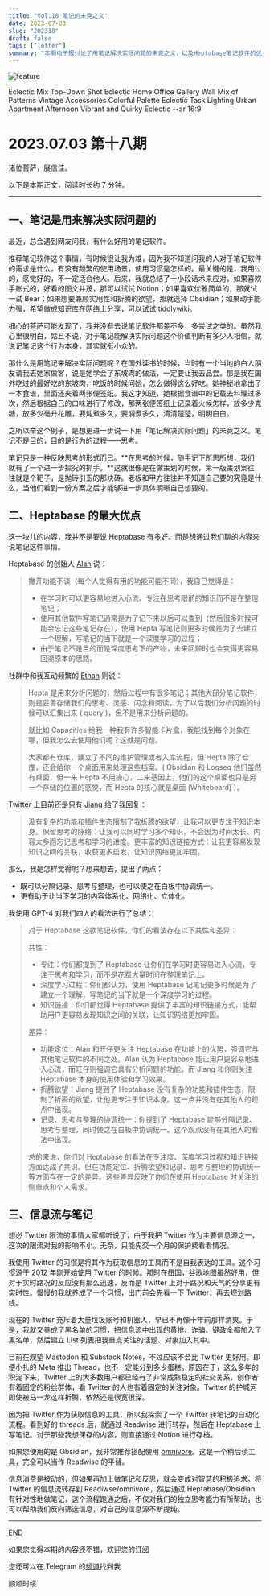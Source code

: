 ```yaml
---
title: "Vol.18 笔记的未竟之义"
date: 2023-07-03
slug: "202318"
draft: false
tags: ["letter"]
summary: "本期电子报讨论了用笔记解决实际问题的未竟之义，以及Heptabase笔记软件的优点，如能够分隔记录、思考与整理，同时使之在白板中协调统一，更有助于让当下学习的内容体系化、网络化、立体化。此外，还探讨了信息流与笔记的关系，以及如何通过将Twitter信息流转存到Readwise/omnivore，然后通过Heptabase/Obsidian有针对性地做笔记，来对智慧进行积极追求。"
---
```


![feature](https://cos.justgoidea.com/justgoidea/uPic/2023/07/03/p2i34q.jpeg)

Eclectic Mix Top-Down Shot Eclectic Home Office Gallery Wall Mix of Patterns Vintage Accessories Colorful Palette Eclectic Task Lighting Urban Apartment Afternoon Vibrant and Quirky Eclectic --ar 16:9

# **2023.07.03 第十八期**

诸位菩萨，展信佳。

以下是本期正文，阅读时长约 7 分钟。

---

## **一、笔记是用来解决实际问题的**

最近，总会遇到网友问我，有什么好用的笔记软件。

推荐笔记软件这个事情，有时候很让我为难，因为我不知道问我的人对于笔记软件的需求是什么，有没有频繁的使用场景，使用习惯是怎样的。最关键的是，我用过的，感觉好的，不一定适合他人。后来，我就总结了一小段话术来应对，如果喜欢手账式的，好看的图文并茂，那可以试试 Notion；如果喜欢优雅简单的，那就试一试 Bear；如果想要兼顾实用性和折腾的欲望，那就选择 Obsidian；如果动手能力强，希望做成知识库在网络上分享，可以试试 tiddlywiki。

细心的菩萨可能发现了，我并没有去说笔记软件都差不多，多尝试之类的。虽然我心里很明白，姑且不说，对于笔记能解决实际问题这个价值判断有多少人相信，就说记笔记这个行为本身，其实就挺小众的。

那什么是用笔记来解决实际问题呢？在国外读书的时候，当时有一个当地的白人朋友请我去她家做客，说是她学会了东坡肉的做法，一定要让我去品尝。那是我在国外吃过的最好吃的东坡肉，吃饭的时候问她，怎么做得这么好吃。她神秘地拿出了一本食谱，里面还夹着两张便签纸。我这才知道，她根据食谱中的记载去料理过多次，然后根据自己的口味进行了修改，那两张便签纸上记录着火候怎样，放多少克糖，放多少毫升花雕，要炖煮多久，要焖煮多久，清清楚楚，明明白白。

之所以举这个例子，是想更进一步说一下用「笔记解决实际问题」的未竟之义。笔记不是目的，目的是行为的过程——思考。

笔记只是一种反映思考的形式而已。**在思考的时候，随手记下所思所想，我们就有了一个进一步探究的抓手。**这就很像是在做策划的时候，第一版策划案往往就是个靶子，是抛砖引玉的那块砖。老板和甲方往往并不知道自己要的究竟是什么，当他们看到一份方案之后才能够进一步具体明晰自己想要的。

## **二、Heptabase 的最大优点**

这一块儿的内容，我并不是要说 Heptabase 有多好。而是想通过我们聊的内容来说笔记这件事情。

Heptabase 的创始人 [Alan](https://twitter.com/alanchan_tw) 说：

> 撇开功能不谈（每个人觉得有用的功能可能不同），我自己觉得是：
>
> - 在学习时可以更容易地进入心流、专注在思考眼前的知识而不是在整理笔记；
> - 使用其他软件写笔记通常是为了记下来以后可以查到（然后很多时候可能会忘记这些笔记存在），使用 Hepta 写笔记则更多时候是为了去建立一个理解，写笔记的当下就是一个深度学习的过程；
> - 由于笔记不是目的而是深度思考下的产物，未来回顾时也会变得更容易回溯原本的思路。

社群中和我互动频繁的 [Ethan](https://twitter.com/ethanchang_) 则说：

> Hepta 是用来分析问题的，然后过程中有很多笔记；其他大部分笔记软件，则是妥善存储我们的思考、灵感、闪念和阅读，为了以后我们分析问题的时候可以汇集出来 ( query )，但不是用来分析问题的。
>
>
> 就比如 Capacities 给我一种我有许多智能卡片盒，我能找到每个对象在哪，但我怎么去使用他们呢？这就是问题。
>
> 大家都有仓库，建立了不同的维护管理或者入库流程，但 Hepta 除了仓库，还会给你一个桌面用来处理这些档案。( Obsidian 和 Logseq 他们虽然有桌面，但一来 Hepta 不用操心，二来基因上，他们的这个桌面也只是另一个存储的位置的感觉，而 Hepta 的核心就是桌面 (Whiteboard) ）。
>

Twitter 上目前还是只有 [Jiang](https://twitter.com/arui_kisi) 给了我回复：

> 没有复杂的功能和插件生态限制了我折腾的欲望，让我可以更专注于知识本身。保留思考的脉络：让我可以同时学习多个知识，不会因为时间太长、内容太多而忘记思考和学习的进度。更丰富的知识链接方式：让我更容易发现知识之间的关联，收获更多启发，让知识网络更加牢固。
>

那么，我是怎样觉得呢？想来想去，提出了两点：

- 既可以分隔记录、思考与整理，也可以使之在白板中协调统一。
- 更有助于让当下学习的内容体系化、网络化、立体化。

我使用 GPT-4 对我们四人的看法进行了总结：

> 对于 Heptabase 这款笔记软件，你们的看法存在以下共性和差异：
>
>
> 共性：
>
> - 专注：你们都提到了 Heptabase 让你们在学习时更容易进入心流，专注于思考和学习，而不是花费大量时间在整理笔记上。
> - 深度学习过程：你们都认为，使用 Heptabase 记笔记更多时候是为了建立一个理解，写笔记的当下就是一个深度学习的过程。
> - 知识链接：你们都觉得 Heptabase 提供了丰富的知识链接方式，能帮助用户更容易发现知识之间的关联，让知识网络更加牢固。
>
> 差异：
>
> - 功能定位：Alan 和旺仔更关注 Heptabase 在功能上的优势，强调它与其他笔记软件的不同之处。Alan 认为 Heptabase 能让用户更容易地进入心流，而旺仔则强调它具有分析问题的功能。而 Jiang 和你则关注 Heptabase 本身的使用体验和学习效果。
> - 折腾欲望：Jiang 提到了 Heptabase 没有复杂的功能和插件生态，限制了折腾的欲望，让他更专注于知识本身。这一点并没有在其他人的观点中出现。
> - 记录、思考与整理的协调统一：你提到了 Heptabase 能够分隔记录、思考与整理，同时使之在白板中协调统一。这个观点没有在其他人的看法中出现。
>
> 总的来说，你们对 Heptabase 的看法在专注度、深度学习过程和知识链接方面达成了共识。但在功能定位、折腾欲望和记录、思考与整理的协调统一等方面存在一定的差异。这些差异反映了你们在使用 Heptabase 时关注的侧重点和个人需求。
>

## **三、信息流与笔记**

想必 Twitter 限流的事情大家都听说了，由于我把 Twitter 作为主要信息源之一，这次的限流对我的影响不小。无奈，只能先交一个月的保护费看看情况。

我使用 Twitter 的习惯是将其作为获取信息的工具而不是自我表达的工具。这个习惯源于 2012 年刚开始使用 Twitter 的时候。那时在纽国，谷歌地图虽然好用，但对于实时路况的反应没有那么迅速，反而是 Twitter 上对于路况和天气的分享更有实时性。慢慢的我就养成了一个习惯，出门前会先看一下 Twitter，再去规划路线。

现在的 Twitter 充斥着大量垃圾账号和机器人，早已不再像十年前那样清爽。于是，我就又养成了黑名单的习惯，把信息流中出现的黄推、诈骗、键政全都加入了黑名单，然后建立 List 列表把我重点关注的话题、对象加入其中。

目前在观望 Mastodon 和 Substack Notes，不过应该不会比 Twitter 更好用。即便小扎的 Meta 推出 Thread，也不一定能分到多少蛋糕。原因在于，这么多年的积淀下来，Twitter 上的大多数用户都已经有了非常成熟稳定的社交关系，创作者有着固定的粉丝群体，看 Twitter 的人也有着固定的关注对象。Twitter 的护城河即使被马一龙这样折腾，依然还是很宽很深。

因为把 Twitter 作为获取信息的工具，所以我探索了一个 Twitter 转笔记的自动化流程。看到好的 threads 后，就通过 Readwise 进行转存，然后在 Heptabase 上写笔记。对于那些我想保存的内容，则直接通过 Notion 进行存档。

如果您使用的是 Obsidian，我非常推荐搭配使用 [omnivore](https://omnivore.app/)。这是一个稍后读工具，完全可以当作 Readwise 的平替。

信息消费是被动的，但如果再加上做笔记和反思，就会变成对智慧的积极追求。将 Twitter 的信息流转存到 Readiwse/omnivore，然后通过 Heptabase/Obsidian 有针对性地做笔记，这个流程跑通之后，不仅对我们的独立思考能力有所帮助，也可以帮助我们反向筛选信息，对自己的信息源不断提纯。

---

END

如果您觉得本期的内容还不错，欢迎您的[订阅](https://justgoidea.com/newsletter/)

您还可以在 Telegram 的[频道](https://t.me/justgoidea)找到我

顺颂时绥
